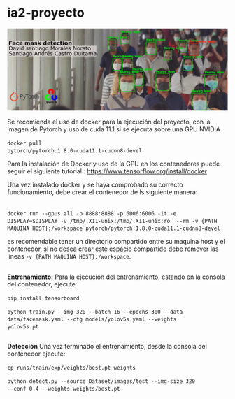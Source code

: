 # ia2-proyecto

![Banner](images/banner.png)

Se recomienda el uso de docker para la ejecución del proyecto, con la imagen de Pytorch y uso de cuda 11.1 si se ejecuta sobre una GPU NVIDIA

<code>docker pull pytorch/pytorch:1.8.0-cuda11.1-cudnn8-devel</code>

Para la instalación de Docker y uso de la GPU en los contenedores puede seguir el siguiente tutorial : https://www.tensorflow.org/install/docker

Una vez instalado docker y se haya comprobado su correcto funcionamiento, debe crear el contenedor de ls siguiente manera:

<code>
docker run --gpus all -p 8888:8888 -p 6006:6006 -it -e DISPLAY=$DISPLAY -v /tmp/.X11-unix:/tmp/.X11-unix:ro  --rm -v {PATH MAQUINA HOST}:/workspace pytorch/pytorch:1.8.0-cuda11.1-cudnn8-devel 
</code>

es recomendable tener un directorio compartido entre su maquina host y el contenedor, si no desea crear este espacio compartido debe remover las lineas <code>-v {PATH MAQUINA HOST}:/workspace</code>. 

##
<b>Entrenamiento:</b>
Para la ejecución del entrenamiento, estando en la consola del contenedor, ejecute:

<code>pip install tensorboard</code>

<code>python train.py --img 320 --batch 16 --epochs 300 --data data/facemask.yaml --cfg models/yolov5s.yaml --weights yolov5s.pt</code>

##
<b>Detección</b>
Una vez terminado el entrenamiento, desde la consola del contenedor ejecute: 

<code>cp runs/train/exp/weights/best.pt weights</code>

<code>python detect.py --source Dataset/images/test --img-size 320 --conf 0.4 --weights weights/best.pt</code>







